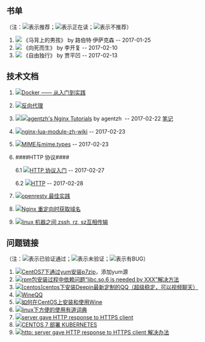 ## 书单

（注：![](http://pics.sc.chinaz.com/Files/pic/faces/2961/644.png)表示推荐；![](http://pics.sc.chinaz.com/Files/pic/faces/2961/06.png)表示正在读；![](http://pics.sc.chinaz.com/Files/pic/faces/2961/942.png)表示不推荐）

1. ![](http://pics.sc.chinaz.com/Files/pic/faces/2961/644.png) 《马背上的男孩》 by  路伯特·伊萨克森 -- 2017-01-25
2. ![](http://pics.sc.chinaz.com/Files/pic/faces/2961/644.png) 《向死而生》 by  李开复  -- 2017-02-10
3. ![](http://pics.sc.chinaz.com/Files/pic/faces/2961/942.png) 《自由独行》 by 贾平凹  -- 2017-02-13

## 技术文档
1. ![](http://pics.sc.chinaz.com/Files/pic/faces/2961/644.png)[Docker —— 从入门到实践](https://www.gitbook.com/book/yeasy/docker_practice/details)
2. ![](http://pics.sc.chinaz.com/Files/pic/faces/2961/644.png)[反向代理](https://github.com/moonbingbing/openresty-best-practices/blob/master/ngx/reverse_proxy.md)
3. ![](http://pics.sc.chinaz.com/Files/pic/faces/2961/644.png)![](http://pics.sc.chinaz.com/Files/pic/faces/2961/644.png)[agentzh's Nginx Tutorials](http://openresty.org/cn/ebooks.html)  by agentzh  -- 2017-02-22  [笔记](https://wo142857.github.io/nginx/2017/02/25/Nginx-%E9%85%8D%E7%BD%AE%E6%8C%87%E4%BB%A4%E6%89%A7%E8%A1%8C%E9%A1%BA%E5%BA%8F.html)
4. ![](http://pics.sc.chinaz.com/Files/pic/faces/2961/06.png)[nginx-lua-module-zh-wiki](https://github.com/iresty/nginx-lua-module-zh-wiki) -- 2017-02-23
5. ![](http://pics.sc.chinaz.com/Files/pic/faces/2961/644.png)[MIME与mime.types](https://my.oschina.net/plutonji/blog/527797) -- 2017-02-23

6. ####HTTP 协议####
    
    6.1 ![](http://pics.sc.chinaz.com/Files/pic/faces/2961/644.png)[HTTP 协议入门](http://www.ruanyifeng.com/blog/2016/08/http.html) -- 2017-02-27
    
    6.2 ![](http://pics.sc.chinaz.com/Files/pic/faces/2961/644.png)[HTTP](https://developer.mozilla.org/zh-CN/docs/Web/HTTP) -- 2017-02-28

7. ![](http://pics.sc.chinaz.com/Files/pic/faces/2961/06.png)[openresty 最佳实践](https://moonbingbing.gitbooks.io/openresty-best-practices/content/)

8. ![](http://pics.sc.chinaz.com/Files/pic/faces/2961/644.png)[Nginx 重定向时获取域名](https://segmentfault.com/a/1190000004477106)

9. ![](http://pics.sc.chinaz.com/Files/pic/faces/2961/644.png)[linux 机器之间 zssh, rz, sz互相传输](https://my.oschina.net/floristgao/blog/364300)
  

## 问题链接
（注：![](http://pics.sc.chinaz.com/Files/pic/faces/2961/644.png)表示已验证通过；![](http://pics.sc.chinaz.com/Files/pic/faces/2961/06.png)表示未验证；![](http://pics.sc.chinaz.com/Files/pic/faces/2961/942.png)表示有BUG）

1. ![](http://pics.sc.chinaz.com/Files/pic/faces/2961/644.png)[CentOS7下通过yum安装p7zip](http://www.itdadao.com/articles/c15a570144p0.html)，添加yum源
2. ![](http://pics.sc.chinaz.com/Files/pic/faces/2961/644.png)[rpm包安装过程中依赖问题“libc.so.6 is needed by XXX”解决方法](http://www.cnblogs.com/think3t/p/4165102.html)
3. ![](http://pics.sc.chinaz.com/Files/pic/faces/2961/942.png)[[centos]centos下安装Deepin最新定制的QQ（超级稳定，可以视频聊天）](https://segmentfault.com/a/1190000007963662)
4. ![](http://pics.sc.chinaz.com/Files/pic/faces/2961/942.png)[WineQQ](http://phpcj.org/wineqq/comment-page-2/#comment-855)
5. ![](http://pics.sc.chinaz.com/Files/pic/faces/2961/644.png)[如何在CentOS上安装和使用Wine](http://ghoulich.xninja.org/2016/08/09/install-and-use-wine-on-centos/)
6. ![](http://pics.sc.chinaz.com/Files/pic/faces/2961/644.png)[linux下方便的使用有道词典](http://blog.csdn.net/qq_21544879/article/details/51290222)
7. ![](http://pics.sc.chinaz.com/Files/pic/faces/2961/644.png)[server gave HTTP response to HTTPS client](https://github.com/docker/distribution/issues/1874)
8. ![](http://pics.sc.chinaz.com/Files/pic/faces/2961/644.png)[CENTOS 7 部署 KUBERNETES](http://www.fangyunlin.com/?p=54)
9. ![](http://pics.sc.chinaz.com/Files/pic/faces/2961/644.png)[http: server gave HTTP response to HTTPS client 解决办法](http://www.jianshu.com/p/00ac18fce367)
